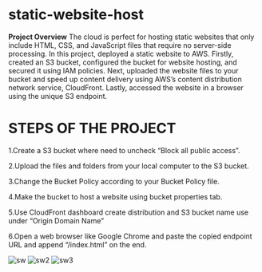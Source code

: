 # static-website-host
**Project Overview**
The cloud is perfect for hosting static websites that only include HTML, CSS, and JavaScript files that require no server-side processing. In this project, deployed a static website to AWS. Firstly, created an S3 bucket, configured the bucket for website hosting, and secured it using IAM policies. Next, uploaded the website files to your bucket and speed up content delivery using AWS’s content distribution network service, CloudFront. Lastly, accessed the website in a browser using the unique S3 endpoint.

# STEPS OF THE PROJECT
1.Create a S3 bucket where need to uncheck “Block all public access”.

2.Upload the files and folders from your local computer to the S3 bucket.

3.Change the Bucket Policy according to your Bucket Policy file.

4.Make the bucket to host a website using bucket properties tab.

5.Use CloudFront dashboard create distribution and S3 bucket name use under “Origin Domain Name”

6.Open a web browser like Google Chrome and paste the copied endpoint URL and append “/index.html” on the end.


![sw](https://github.com/Sid-2503/static-website-host/assets/89977643/55af5a71-e4f9-4d2d-8a8b-1b1e1f1c224d)
![sw2](https://github.com/Sid-2503/static-website-host/assets/89977643/7a88f877-11ae-414c-9ad5-2a297ebcb782)
![sw3](https://github.com/Sid-2503/static-website-host/assets/89977643/be58f926-066c-473c-9f89-90c76264ab6a)

